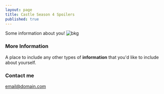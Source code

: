 ```yaml
---
layout: page
title: Castle Season 4 Spoilers
published: true
---
```


Some information about you!
![bkg](//bkg.png)
### More Information

A place to include any other types of **information** that you'd like to include about yourself. 

### Contact me

[email@domain.com](mailto:email@domain.com)
